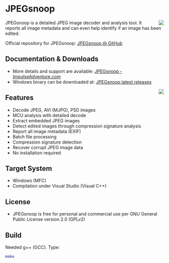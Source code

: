 # JPEGsnoop

<img align="right" src="http://www.impulseadventure.com/photo/images/jpegsnoop_prog.png">

JPEGsnoop is a detailed JPEG image decoder and analysis tool.
It reports all image metadata and can even help identify if an image has been edited.

Official repository for JPEGsnoop: [JPEGsnoop @ GitHub](https://github.com/ImpulseAdventure/JPEGsnoop/)

## Documentation & Downloads
- More details and support are available: [JPEGsnoop - ImpulseAdventure.com](http://www.impulseadventure.com/photo/jpeg-snoop.html)
- Windows binary can be downloaded at: [JPEGsnoop latest releases](https://github.com/ImpulseAdventure/JPEGsnoop/releases)

<img align="right" src="http://www.impulseadventure.com/photo/images/jpegsnoop-04.jpg">

## Features
- Decode JPEG, AVI (MJPG), PSD images
- MCU analysis with detailed decode
- Extract embedded JPEG images
- Detect edited images through compression signature analysis
- Report all image metadata (EXIF)
- Batch file processing
- Compression signature detection
- Recover corrupt JPEG image data
- No installation required

## Target System
- Windows (MFC)
- Compilation under Visual Studio (Visual C++)

## License
- JPEGsnoop is free for personal and commercial use per GNU General Public License version 2.0 (GPLv2)
## Build
Needed g++ (GCC). Type:
```sh
make
```
